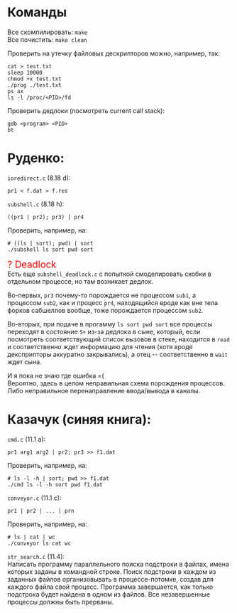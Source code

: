 # Команды

Все скомпилировать: `make` <br>
Все почистить: `make clean` <br>

Проверить на утечку файловых дескрипторов можно, например, так:
``` shell
cat > test.txt
sleep 10000
chmod +x test.txt
./prog ./test.txt
ps ax
ls -l /proc/<PID>/fd
```

Проверить дедлоки (посмотреть current call stack):
```
gdb <program> <PID>
bt
```

# Руденко:

`ioredirect.c` (8.18 d):
``` shell
pr1 < f.dat > f.res
```

`subshell.c` (8.18 h):
``` shell
((pr1 | pr2); pr3) | pr4
```

Проверить, например, на:
``` shell
# ((ls | sort); pwd) | sort
./subshell ls sort pwd sort
```

<span style="color:red; font-size: 1.5em;">? Deadlock </span> <br>
Есть еще `subshell_deadlock.c` с попыткой смоделировать скобки в отдельном процессе, но там возникает дедлок. <br>

Во-первых, `pr3` почему-то порождается не процессом `sub1`, а процессом `sub2`, как и процесс `pr4`, находящийся вроде как вне тела форков сабшеллов вообще, тоже порождается процессом `sub2`. <br>

Во-вторых, при подаче в прогамму `ls sort pwd sort` все процессы переходят в состояние `S+` из-за дедлока в сыне, который, если посмотреть соответствующий список вызовов в стеке, находится в `read` и соответственно ждет информацию для чтения (хотя вроде дексприпторы аккуратно закрывались), а отец -- соответственно в `wait` ждет сына. <br>

И я пока не знаю где ошибка =( <br>
Вероятно, здесь в целом неправильная схема порождения процессов. Либо неправильное перенаправление ввода/вывода в каналы.

# Казачук (синяя книга): 

 `cmd.c` (11.1 a):
 ``` shell
pr1 arg1 arg2 | pr2; pr3 >> f1.dat
 ```

  Проверить, например, на:
 ``` shell
 # ls -l -h | sort; pwd >> f1.dat
 ./cmd ls -l -h sort pwd f1.dat
 ```

 `conveyor.c` (11.1 c):
 ``` shell
 pr1 | pr2 | ... | prn
 ```

 Проверить, например, на:
 ``` shell
 # ls | cat | wc
 ./conveyor ls cat wc
 ```

`str_search.c` (11.4): <br>
Написать программу параллельного поиска подстроки в файлах, имена которых заданы в командной строке. Поиск подстроки в каждом из заданных файлов организовывать в процессе-потомке, создав для каждого файла свой процесс. Программа завершается, как только подстрока будет найдена в одном из файлов. Все незавершенные процессы должны быть прерваны.
